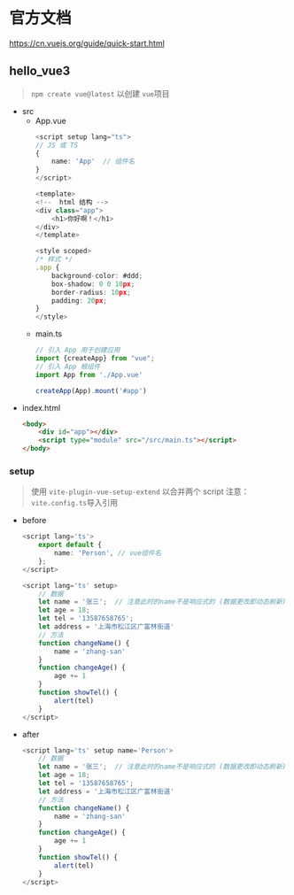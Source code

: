 # 官方文档
https://cn.vuejs.org/guide/quick-start.html
## hello_vue3
> `npm create vue@latest` 以创建 `vue`项目
- src
  - App.vue
    ```Typescript
    <script setup lang="ts">
    // JS 或 TS
    {
        name: 'App'  // 组件名
    }
    </script>

    <template>
    <!--  html 结构 -->
    <div class="app">
        <h1>你好啊！</h1>
    </div>
    </template>

    <style scoped>
    /* 样式 */
    .app {
        background-color: #ddd;
        box-shadow: 0 0 10px;
        border-radius: 10px;
        padding: 20px;
    }
    </style>
    ```
  - main.ts
    ```Typescript
    // 引入 App 用于创建应用
    import {createApp} from "vue";
    // 引入 App 根组件
    import App from './App.vue'

    createApp(App).mount('#app')
    ```
- index.html
    ```HTML
    <body>
        <div id="app"></div>
        <script type="module" src="/src/main.ts"></script>
    </body>
    ```
### setup
> 使用 `vite-plugin-vue-setup-extend` 以合并两个 script
> 注意：`vite.config.ts`导入引用
- before
    ``` Typescript
    <script lang='ts'>
        export default {
            name: 'Person', // vue组件名
        };
    </script>

    <script lang='ts' setup>
        // 数据
        let name = '张三';  // 注意此时的name不是响应式的 (数据更改即动态刷新)
        let age = 18;
        let tel = '13587658765';
        let address = '上海市松江区广富林街道'
        // 方法
        function changeName() {
            name = 'zhang-san'
        }
        function changeAge() {
            age += 1
        }
        function showTel() {
            alert(tel)
        }
    </script>
    ```
- after
    ```Typescript
    <script lang='ts' setup name='Person'>
        // 数据
        let name = '张三';  // 注意此时的name不是响应式的 (数据更改即动态刷新)
        let age = 18;
        let tel = '13587658765';
        let address = '上海市松江区广富林街道'
        // 方法
        function changeName() {
            name = 'zhang-san'
        }
        function changeAge() {
            age += 1
        }
        function showTel() {
            alert(tel)
        }
    </script>
    ```
